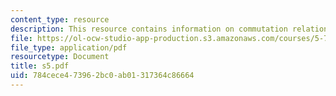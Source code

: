 ```yaml
---
content_type: resource
description: This resource contains information on commutation relation.
file: https://ol-ocw-studio-app-production.s3.amazonaws.com/courses/5-73-introductory-quantum-mechanics-i-fall-2005/784cece473962bc0ab01317364c86664_s5.pdf
file_type: application/pdf
resourcetype: Document
title: s5.pdf
uid: 784cece4-7396-2bc0-ab01-317364c86664
---
```

